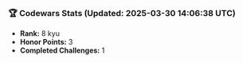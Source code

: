 ### 🏆 Codewars Stats (Updated: 2025-03-30 14:06:38 UTC)

- **Rank:** 8 kyu
- **Honor Points:** 3
- **Completed Challenges:** 1
